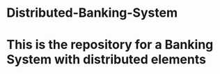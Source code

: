 # Distributed-Banking-System
# This is the repository for a Banking System with distributed elements
